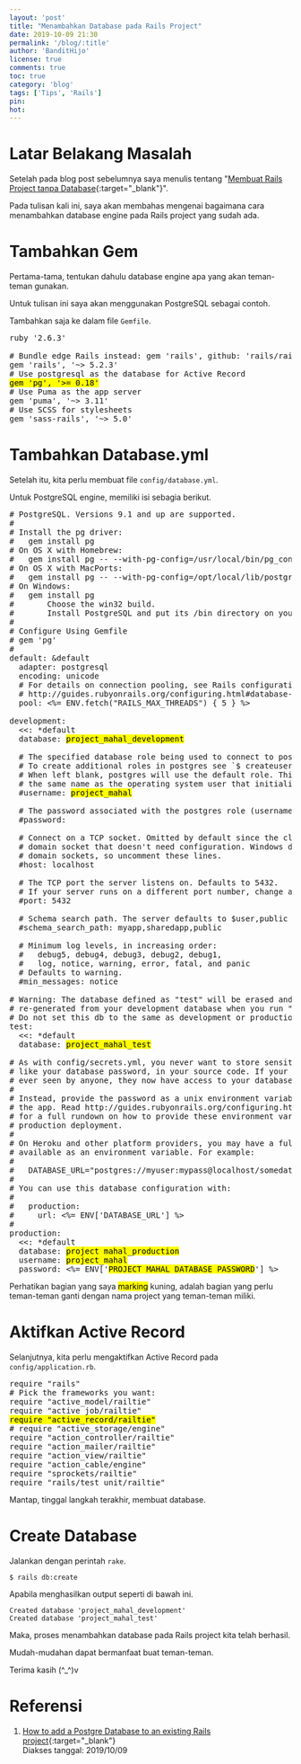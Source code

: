 ```yaml
---
layout: 'post'
title: "Menambahkan Database pada Rails Project"
date: 2019-10-09 21:30
permalink: '/blog/:title'
author: 'BanditHijo'
license: true
comments: true
toc: true
category: 'blog'
tags: ['Tips', 'Rails']
pin:
hot:
---
```


<!-- BANNER OF THE POST -->
<!-- <img class="post&#45;body&#45;img" src="{{ site.lazyload.logo_blank_banner }}" data&#45;echo="#" alt="banner"> -->

# Latar Belakang Masalah

Setelah pada blog post sebelumnya saya menulis tentang "[Membuat Rails Project tanpa Database](https://bandithijo.com/blog/rails-project-tanpa-database){:target="_blank"}".

Pada tulisan kali ini, saya akan membahas mengenai bagaimana cara menambahkan database engine pada Rails project yang sudah ada.

# Tambahkan Gem

Pertama-tama, tentukan dahulu database engine apa yang akan teman-teman gunakan.

Untuk tulisan ini saya akan menggunakan PostgreSQL sebagai contoh.

Tambahkan saja ke dalam file `Gemfile`.

<pre>
ruby '2.6.3'

# Bundle edge Rails instead: gem 'rails', github: 'rails/rails'
gem 'rails', '~> 5.2.3'
# Use postgresql as the database for Active Record
<mark>gem 'pg', '>= 0.18'</mark>
# Use Puma as the app server
gem 'puma', '~> 3.11'
# Use SCSS for stylesheets
gem 'sass-rails', '~> 5.0'
</pre>

# Tambahkan Database.yml

Setelah itu, kita perlu membuat file `config/database.yml`.

Untuk PostgreSQL engine, memiliki isi sebagia berikut.

<pre>
# PostgreSQL. Versions 9.1 and up are supported.
#
# Install the pg driver:
#   gem install pg
# On OS X with Homebrew:
#   gem install pg -- --with-pg-config=/usr/local/bin/pg_config
# On OS X with MacPorts:
#   gem install pg -- --with-pg-config=/opt/local/lib/postgresql84/bin/pg_config
# On Windows:
#   gem install pg
#       Choose the win32 build.
#       Install PostgreSQL and put its /bin directory on your path.
#
# Configure Using Gemfile
# gem 'pg'
#
default: &default
  adapter: postgresql
  encoding: unicode
  # For details on connection pooling, see Rails configuration guide
  # http://guides.rubyonrails.org/configuring.html#database-pooling
  pool: <%= ENV.fetch("RAILS_MAX_THREADS") { 5 } %>

development:
  <<: *default
  database: <mark>project_mahal_development</mark>

  # The specified database role being used to connect to postgres.
  # To create additional roles in postgres see `$ createuser --help`.
  # When left blank, postgres will use the default role. This is
  # the same name as the operating system user that initialized the database.
  #username: <mark>project_mahal</mark>

  # The password associated with the postgres role (username).
  #password:

  # Connect on a TCP socket. Omitted by default since the client uses a
  # domain socket that doesn't need configuration. Windows does not have
  # domain sockets, so uncomment these lines.
  #host: localhost

  # The TCP port the server listens on. Defaults to 5432.
  # If your server runs on a different port number, change accordingly.
  #port: 5432

  # Schema search path. The server defaults to $user,public
  #schema_search_path: myapp,sharedapp,public

  # Minimum log levels, in increasing order:
  #   debug5, debug4, debug3, debug2, debug1,
  #   log, notice, warning, error, fatal, and panic
  # Defaults to warning.
  #min_messages: notice

# Warning: The database defined as "test" will be erased and
# re-generated from your development database when you run "rake".
# Do not set this db to the same as development or production.
test:
  <<: *default
  database: <mark>project_mahal_test</mark>

# As with config/secrets.yml, you never want to store sensitive information,
# like your database password, in your source code. If your source code is
# ever seen by anyone, they now have access to your database.
#
# Instead, provide the password as a unix environment variable when you boot
# the app. Read http://guides.rubyonrails.org/configuring.html#configuring-a-database
# for a full rundown on how to provide these environment variables in a
# production deployment.
#
# On Heroku and other platform providers, you may have a full connection URL
# available as an environment variable. For example:
#
#   DATABASE_URL="postgres://myuser:mypass@localhost/somedatabase"
#
# You can use this database configuration with:
#
#   production:
#     url: <%= ENV['DATABASE_URL'] %>
#
production:
  <<: *default
  database: <mark>project_mahal_production</mark>
  username: <mark>project_mahal</mark>
  password: <%= ENV['<mark>PROJECT_MAHAL_DATABASE_PASSWORD</mark>'] %>
</pre>

Perhatikan bagian yang saya <mark>marking</mark> kuning, adalah bagian yang perlu teman-teman ganti dengan nama project yang teman-teman miliki.

# Aktifkan Active Record

Selanjutnya, kita perlu mengaktifkan Active Record pada `config/application.rb`.

<pre>
require "rails"
# Pick the frameworks you want:
require "active_model/railtie"
require "active_job/railtie"
<mark>require "active_record/railtie"</mark>
# require "active_storage/engine"
require "action_controller/railtie"
require "action_mailer/railtie"
require "action_view/railtie"
require "action_cable/engine"
require "sprockets/railtie"
require "rails/test_unit/railtie"
</pre>

Mantap, tinggal langkah terakhir, membuat database.

# Create Database

Jalankan dengan perintah `rake`.

```
$ rails db:create
```

Apabila menghasilkan output seperti di bawah ini.

```
Created database 'project_mahal_development'
Created database 'project_mahal_test'
```
Maka, proses menambahkan database pada Rails project kita telah berhasil.

Mudah-mudahan dapat bermanfaat buat teman-teman.

Terima kasih (^_^)v



# Referensi

1. [How to add a Postgre Database to an existing Rails project](https://stackoverflow.com/a/48025954/4862516){:target="_blank"}
<br>Diakses tanggal: 2019/10/09
